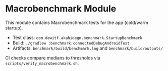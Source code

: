 # Macrobenchmark Module

This module contains Macrobenchmark tests for the app (cold/warm startup).

- Test class: `com.dawitf.akahidegn.benchmark.StartupBenchmark`
- Build: `./gradlew :benchmark:connectedDebugAndroidTest`
- Artifacts: `benchmark/build/benchmark.log` and `benchmark/build/outputs/`

CI checks compare medians to thresholds via `scripts/verify_macrobenchmark.sh`.
